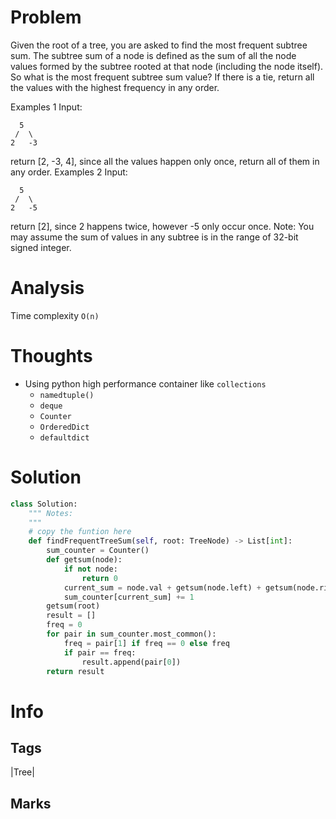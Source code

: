 # Problem
Given the root of a tree, you are asked to find the most frequent subtree sum. The subtree sum of a node is defined as the sum of all the node values formed by the subtree rooted at that node (including the node itself). So what is the most frequent subtree sum value? If there is a tie, return all the values with the highest frequency in any order.

Examples 1
Input:
```
  5
 /  \
2   -3
```
return [2, -3, 4], since all the values happen only once, return all of them in any order.
Examples 2
Input:
```
  5
 /  \
2   -5
```
return [2], since 2 happens twice, however -5 only occur once.
Note: You may assume the sum of values in any subtree is in the range of 32-bit signed integer.

# Analysis
Time complexity `O(n)`

# Thoughts
- Using python high performance container like `collections`
  - `namedtuple()`
  - `deque`
  - `Counter`
  - `OrderedDict`
  - `defaultdict`
  
# Solution
```python
class Solution:
    """ Notes: 
    """
    # copy the funtion here
    def findFrequentTreeSum(self, root: TreeNode) -> List[int]:
        sum_counter = Counter()
        def getsum(node):
            if not node:
                return 0
            current_sum = node.val + getsum(node.left) + getsum(node.right)
            sum_counter[current_sum] += 1
        getsum(root)
        result = []
        freq = 0
        for pair in sum_counter.most_common():
            freq = pair[1] if freq == 0 else freq 
            if pair == freq:
                result.append(pair[0])
        return result 
```
# Info
## Tags
|Tree|

## Marks

[comment]: <timestamp:2019-04-24>
